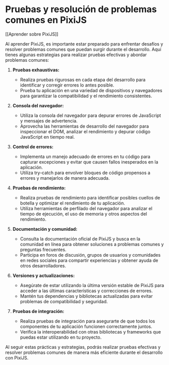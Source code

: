 # Pruebas y resolución de problemas comunes en PixiJS

[[Aprender sobre PixiJS]]

Al aprender PixiJS, es importante estar preparado para enfrentar desafíos y resolver problemas comunes que puedan surgir durante el desarrollo. Aquí tienes algunas estrategias para realizar pruebas efectivas y abordar problemas comunes:

1. **Pruebas exhaustivas:**
   - Realiza pruebas rigurosas en cada etapa del desarrollo para identificar y corregir errores lo antes posible.
   - Prueba tu aplicación en una variedad de dispositivos y navegadores para garantizar la compatibilidad y el rendimiento consistentes.

2. **Consola del navegador:**
   - Utiliza la consola del navegador para depurar errores de JavaScript y mensajes de advertencia.
   - Aprovecha las herramientas de desarrollo del navegador para inspeccionar el DOM, analizar el rendimiento y depurar código JavaScript en tiempo real.

3. **Control de errores:**
   - Implementa un manejo adecuado de errores en tu código para capturar excepciones y evitar que causen fallos inesperados en la aplicación.
   - Utiliza try-catch para envolver bloques de código propensos a errores y manejarlos de manera adecuada.

4. **Pruebas de rendimiento:**
   - Realiza pruebas de rendimiento para identificar posibles cuellos de botella y optimizar el rendimiento de tu aplicación.
   - Utiliza herramientas de perfilado del navegador para analizar el tiempo de ejecución, el uso de memoria y otros aspectos del rendimiento.

5. **Documentación y comunidad:**
   - Consulta la documentación oficial de PixiJS y busca en la comunidad en línea para obtener soluciones a problemas comunes y preguntas frecuentes.
   - Participa en foros de discusión, grupos de usuarios y comunidades en redes sociales para compartir experiencias y obtener ayuda de otros desarrolladores.

6. **Versiones y actualizaciones:**
   - Asegúrate de estar utilizando la última versión estable de PixiJS para acceder a las últimas características y correcciones de errores.
   - Mantén tus dependencias y bibliotecas actualizadas para evitar problemas de compatibilidad y seguridad.

7. **Pruebas de integración:**
   - Realiza pruebas de integración para asegurarte de que todos los componentes de tu aplicación funcionen correctamente juntos.
   - Verifica la interoperabilidad con otras bibliotecas y frameworks que puedas estar utilizando en tu proyecto.

Al seguir estas prácticas y estrategias, podrás realizar pruebas efectivas y resolver problemas comunes de manera más eficiente durante el desarrollo con PixiJS.